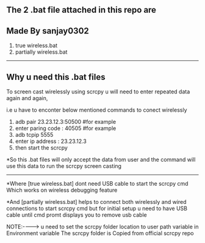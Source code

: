 
The 2 .bat file attached in this repo are 
-----------------------------------------------------
Made By sanjay0302
-------------------------------
1. true wireless.bat
2. partially wireless.bat

-------------------------------------------------------
Why u need this .bat files
----------------------
To screen cast wirelessly using scrcpy u will need to enter repeated data again and again,

i.e u have to enconter below mentioned commands to conect wirelessly
  1. adb pair 23.23.12.3:50500   #for example
  2. enter paring code : 40505   #for example
  3. adb tcpip 5555
  4. enter ip address : 23.23.12.3
  5. then start the scrcpy

*So this .bat files will only accept the data from user and the command will use this data to run the scrcpy screen casting

--------------------------------------------------


*Where [true wireless.bat] dont need USB cable to start the scrcpy cmd Which works on wireless debugging feature

*And [partially wireless.bat] helps to connect both wirelessly and wired connections to start scrcpy cmd but for initial setup u need to have USB cable until cmd promt displays you to remove usb cable


NOTE:---->
u need to set the scrcpy folder location to user path variable in Environment variable
The scrcpy folder is Copied from official scrcpy repo


